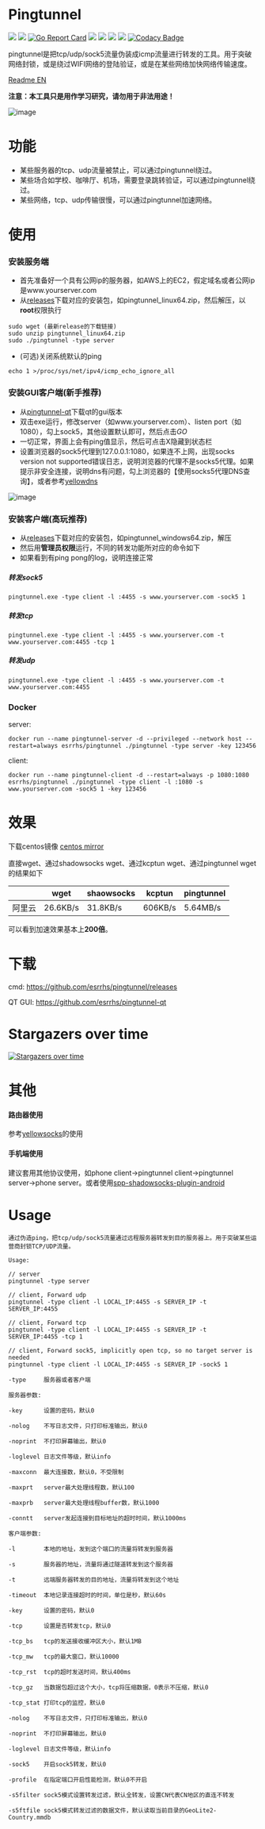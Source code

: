 # Pingtunnel

[<img src="https://img.shields.io/github/license/esrrhs/pingtunnel">](https://github.com/esrrhs/pingtunnel)
[<img src="https://img.shields.io/github/languages/top/esrrhs/pingtunnel">](https://github.com/esrrhs/pingtunnel)
[![Go Report Card](https://goreportcard.com/badge/github.com/esrrhs/pingtunnel)](https://goreportcard.com/report/github.com/esrrhs/pingtunnel)
[<img src="https://img.shields.io/github/v/release/esrrhs/pingtunnel">](https://github.com/esrrhs/pingtunnel/releases)
[<img src="https://img.shields.io/github/downloads/esrrhs/pingtunnel/total">](https://github.com/esrrhs/pingtunnel/releases)
[<img src="https://img.shields.io/docker/pulls/esrrhs/pingtunnel">](https://hub.docker.com/repository/docker/esrrhs/pingtunnel)
[<img src="https://img.shields.io/github/workflow/status/esrrhs/pingtunnel/Go">](https://github.com/esrrhs/pingtunnel/actions)
[![Codacy Badge](https://api.codacy.com/project/badge/Grade/a200bca59d1b4ca7a9c2cdb564508b47)](https://www.codacy.com/manual/esrrhs/pingtunnel?utm_source=github.com&amp;utm_medium=referral&amp;utm_content=esrrhs/pingtunnel&amp;utm_campaign=Badge_Grade)

pingtunnel是把tcp/udp/sock5流量伪装成icmp流量进行转发的工具。用于突破网络封锁，或是绕过WIFI网络的登陆验证，或是在某些网络加快网络传输速度。

[Readme EN](./README_EN.md)

**注意：本工具只是用作学习研究，请勿用于非法用途！**

![image](network.jpg)

# 功能
* 某些服务器的tcp、udp流量被禁止，可以通过pingtunnel绕过。
* 某些场合如学校、咖啡厅、机场，需要登录跳转验证，可以通过pingtunnel绕过。
* 某些网络，tcp、udp传输很慢，可以通过pingtunnel加速网络。

# 使用
### 安装服务端
* 首先准备好一个具有公网ip的服务器，如AWS上的EC2，假定域名或者公网ip是www.yourserver.com
* 从[releases](https://github.com/esrrhs/pingtunnel/releases)下载对应的安装包，如pingtunnel_linux64.zip，然后解压，以**root**权限执行
```
sudo wget (最新release的下载链接)
sudo unzip pingtunnel_linux64.zip
sudo ./pingtunnel -type server
```
* (可选)关闭系统默认的ping
```
echo 1 >/proc/sys/net/ipv4/icmp_echo_ignore_all
```
### 安装GUI客户端(新手推荐)
* 从[pingtunnel-qt](https://github.com/esrrhs/pingtunnel-qt)下载qt的gui版本
* 双击exe运行，修改server（如www.yourserver.com）、listen port（如1080），勾上sock5，其他设置默认即可，然后点击*GO*
* 一切正常，界面上会有ping值显示，然后可点击X隐藏到状态栏
* 设置浏览器的sock5代理到127.0.0.1:1080，如果连不上网，出现socks version not supported错误日志，说明浏览器的代理不是socks5代理。如果提示非安全连接，说明dns有问题，勾上浏览器的【使用socks5代理DNS查询】，或者参考[yellowdns](https://github.com/esrrhs/yellowdns)

![image](qtrun.jpg)

### 安装客户端(高玩推荐)
* 从[releases](https://github.com/esrrhs/pingtunnel/releases)下载对应的安装包，如pingtunnel_windows64.zip，解压
* 然后用**管理员权限**运行，不同的转发功能所对应的命令如下
* 如果看到有ping pong的log，说明连接正常
##### 转发sock5
```
pingtunnel.exe -type client -l :4455 -s www.yourserver.com -sock5 1
```
##### 转发tcp
```
pingtunnel.exe -type client -l :4455 -s www.yourserver.com -t www.yourserver.com:4455 -tcp 1
```
##### 转发udp
```
pingtunnel.exe -type client -l :4455 -s www.yourserver.com -t www.yourserver.com:4455
```

### Docker
server:
```
docker run --name pingtunnel-server -d --privileged --network host --restart=always esrrhs/pingtunnel ./pingtunnel -type server -key 123456
```
client:
```
docker run --name pingtunnel-client -d --restart=always -p 1080:1080 esrrhs/pingtunnel ./pingtunnel -type client -l :1080 -s www.yourserver.com -sock5 1 -key 123456
```

# 效果
下载centos镜像 [centos mirror](http://mirrors.ocf.berkeley.edu/centos/8.2.2004/isos/x86_64/CentOS-8.2.2004-x86_64-dvd1.iso) 

直接wget、通过shadowsocks wget、通过kcptun wget、通过pingtunnel wget的结果如下

|              | wget     | shaowsocks | kcptun | pingtunnel |
|--------------|----------|------------|------------|------------|
| 阿里云 | 26.6KB/s | 31.8KB/s   | 606KB/s    |5.64MB/s|

可以看到加速效果基本上**200倍**。

# 下载
cmd: https://github.com/esrrhs/pingtunnel/releases

QT GUI: https://github.com/esrrhs/pingtunnel-qt

# Stargazers over time

[![Stargazers over time](https://starchart.cc/esrrhs/pingtunnel.svg)](https://starchart.cc/esrrhs/pingtunnel)
     
# 其他
#### 路由器使用
参考[yellowsocks](https://github.com/esrrhs/yellowsocks)的使用
#### 手机端使用
建议套用其他协议使用，如phone client->pingtunnel client->pingtunnel server->phone server。或者使用[spp-shadowsocks-plugin-android](https://github.com/esrrhs/spp-shadowsocks-plugin-android)      
     
# Usage
    通过伪造ping，把tcp/udp/sock5流量通过远程服务器转发到目的服务器上。用于突破某些运营商封锁TCP/UDP流量。
    
    Usage:

    // server
    pingtunnel -type server

    // client, Forward udp
    pingtunnel -type client -l LOCAL_IP:4455 -s SERVER_IP -t SERVER_IP:4455

    // client, Forward tcp
    pingtunnel -type client -l LOCAL_IP:4455 -s SERVER_IP -t SERVER_IP:4455 -tcp 1

    // client, Forward sock5, implicitly open tcp, so no target server is needed
    pingtunnel -type client -l LOCAL_IP:4455 -s SERVER_IP -sock5 1

    -type     服务器或者客户端

    服务器参数:

    -key      设置的密码，默认0

    -nolog    不写日志文件，只打印标准输出，默认0

    -noprint  不打印屏幕输出，默认0

    -loglevel 日志文件等级，默认info

    -maxconn  最大连接数，默认0，不受限制

    -maxprt   server最大处理线程数，默认100

    -maxprb   server最大处理线程buffer数，默认1000

    -conntt   server发起连接到目标地址的超时时间，默认1000ms

    客户端参数:

    -l        本地的地址，发到这个端口的流量将转发到服务器

    -s        服务器的地址，流量将通过隧道转发到这个服务器

    -t        远端服务器转发的目的地址，流量将转发到这个地址

    -timeout  本地记录连接超时的时间，单位是秒，默认60s

    -key      设置的密码，默认0

    -tcp      设置是否转发tcp，默认0

    -tcp_bs   tcp的发送接收缓冲区大小，默认1MB

    -tcp_mw   tcp的最大窗口，默认10000

    -tcp_rst  tcp的超时发送时间，默认400ms

    -tcp_gz   当数据包超过这个大小，tcp将压缩数据，0表示不压缩，默认0

    -tcp_stat 打印tcp的监控，默认0

    -nolog    不写日志文件，只打印标准输出，默认0

    -noprint  不打印屏幕输出，默认0

    -loglevel 日志文件等级，默认info

    -sock5    开启sock5转发，默认0

    -profile  在指定端口开启性能检测，默认0不开启

    -s5filter sock5模式设置转发过滤，默认全转发，设置CN代表CN地区的直连不转发

    -s5ftfile sock5模式转发过滤的数据文件，默认读取当前目录的GeoLite2-Country.mmdb

